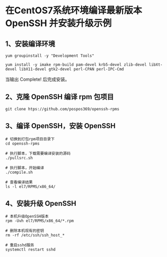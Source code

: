 # 在CentOS7系统环境编译最新版本 OpenSSH 并安装升级示例

## 1、安装编译环境
```shell
yum groupinstall -y "Development Tools"

yum install -y imake rpm-build pam-devel krb5-devel zlib-devel libXt-devel libX11-devel gtk2-devel perl-CPAN perl-IPC-Cmd
```
当输出 Complete! 后完成安装。

## 2、克隆 OpenSSH 编译 rpm 包项目
```shell
git clone htps://github.com/pospos369/openssh-rpms
```

## 3、编译 OpenSSH，安装 OpenSSH
```shell
# 切换到打包rpm项目目录下
cd openssh-rpms

# 执行脚本，下载需要编译安装的源码
./pullsrc.sh

# 执行脚本，开始编译
./compile.sh

# 查看编译结果
ls -l el7/RPMS/x86_64/
```
## 4、安装升级 OpenSSH
```shell
# 本机升级OpenSSH版本
rpm -Uvh el7/RPMS/x86_64/*.rpm

# 删除本机现有的密钥
rm -rf /etc/ssh/ssh_host_*

# 重启sshd服务
systemctl restart sshd
```



